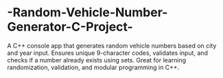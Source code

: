 # -Random-Vehicle-Number-Generator-C-Project-
A C++ console app that generates random vehicle numbers based on city and year input. Ensures unique 9-character codes, validates input, and checks if a number already exists using sets. Great for learning randomization, validation, and modular programming in C++.
